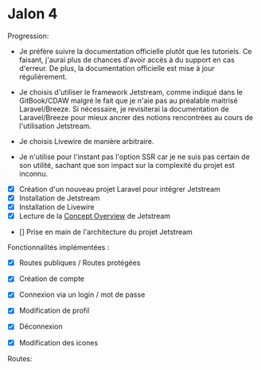 
# Jalon 4

<description>

Progression:

- Je préfère suivre la documentation officielle plutôt que les tutoriels. Ce faisant, j'aurai plus de chances d'avoir accès à du support en cas d'erreur. 
De plus, la documentation officielle est mise à jour régulièrement.

- Je choisis d'utiliser le framework Jetstream, comme indiqué dans le GitBook/CDAW malgré le fait que je n'aie pas au préalable maitrisé Laravel/Breeze. Si nécessaire, 
je revisiterai la documentation de Laravel/Breeze pour mieux ancrer des notions rencontrées au cours de l'utilisation Jetstream.
- Je choisis Livewire de manière arbitraire.
- Je n'utilise pour l'instant pas l'option SSR car je ne suis pas certain de son utilité, sachant que son impact sur la complexité du projet est inconnu. 

- [x] Création d'un nouveau projet Laravel pour intégrer Jetstream
- [x] Installation de Jetstream
- [x] Installation de Livewire
- [x] Lecture de la [Concept Overview](https://jetstream.laravel.com/2.x/concept-overview.html) de Jetstream
- [] Prise en main de l'architecture du projet Jetstream


Fonctionnalités implémentées :

- [x] Routes publiques / Routes protégées
- [x] Création de compte
- [x] Connexion via un login / mot de passe
- [x] Modification de profil
- [x] Déconnexion
- [x] Modification des icones 


Routes:

